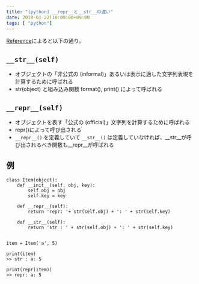 ```yaml
---
title: "[python] __repr__と__str__の違い"
date: 2018-01-22T10:00:00+09:00
tags: [ "python"]
---
```


[Reference](https://docs.python.jp/3/reference/datamodel.html)によると以下の通り。

## `__str__(self)`
- オブジェクトの「非公式の (informal)」あるいは表示に適した文字列表現を計算するために呼ばれる
- str(object) と組み込み関数 format(), print() によって呼ばれる

## `__repr__(self)`
- オブジェクトを表す「公式の (official)」文字列を計算するために呼ばれる
- repr()によって呼び出される
- `__repr__()` を定義していて `__str__()` は定義していなければ、__str__が呼び出されるべき関数も__repr__が呼ばれる

## 例
```
class Item(object):
    def __init__(self, obj, key):
        self.obj = obj
        self.key = key

    def __repr__(self):
        return 'repr: '+ str(self.obj) + ': ' + str(self.key)

    def __str__(self):
        return 'str : ' + str(self.obj) + ': ' + str(self.key)


item = Item('a', 5)

print(item)
>> str : a: 5

print(repr(item))
>> repr: a: 5
```


